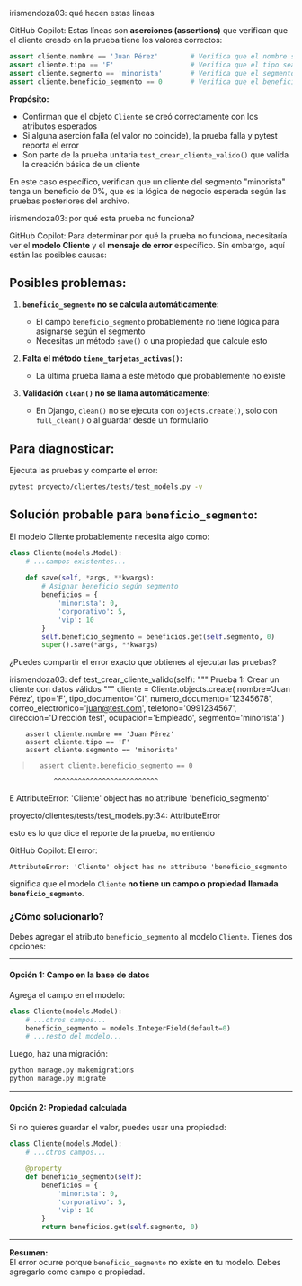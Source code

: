 irismendoza03: qué hacen estas lineas

GitHub Copilot: Estas líneas son **aserciones (assertions)** que verifican que el cliente creado en la prueba tiene los valores correctos:

```python
assert cliente.nombre == 'Juan Pérez'        # Verifica que el nombre sea 'Juan Pérez'
assert cliente.tipo == 'F'                   # Verifica que el tipo sea 'F' (Persona Física)
assert cliente.segmento == 'minorista'       # Verifica que el segmento sea 'minorista'
assert cliente.beneficio_segmento == 0       # Verifica que el beneficio sea 0 (para minoristas)
```

**Propósito:**
- Confirman que el objeto `Cliente` se creó correctamente con los atributos esperados
- Si alguna aserción falla (el valor no coincide), la prueba falla y pytest reporta el error
- Son parte de la prueba unitaria `test_crear_cliente_valido()` que valida la creación básica de un cliente

En este caso específico, verifican que un cliente del segmento "minorista" tenga un beneficio de 0%, que es la lógica de negocio esperada según las pruebas posteriores del archivo.

irismendoza03: por qué esta prueba no funciona?

GitHub Copilot: Para determinar por qué la prueba no funciona, necesitaría ver el **modelo Cliente** y el **mensaje de error** específico. Sin embargo, aquí están las posibles causas:

## Posibles problemas:

1. **`beneficio_segmento` no se calcula automáticamente:**
   - El campo `beneficio_segmento` probablemente no tiene lógica para asignarse según el segmento
   - Necesitas un método `save()` o una propiedad que calcule esto

2. **Falta el método `tiene_tarjetas_activas()`:**
   - La última prueba llama a este método que probablemente no existe

3. **Validación `clean()` no se llama automáticamente:**
   - En Django, `clean()` no se ejecuta con `objects.create()`, solo con `full_clean()` o al guardar desde un formulario

## Para diagnosticar:

Ejecuta las pruebas y comparte el error:

```bash
pytest proyecto/clientes/tests/test_models.py -v
```

## Solución probable para `beneficio_segmento`:

El modelo Cliente probablemente necesita algo como:

````python
class Cliente(models.Model):
    # ...campos existentes...
    
    def save(self, *args, **kwargs):
        # Asignar beneficio según segmento
        beneficios = {
            'minorista': 0,
            'corporativo': 5,
            'vip': 10
        }
        self.beneficio_segmento = beneficios.get(self.segmento, 0)
        super().save(*args, **kwargs)
````

¿Puedes compartir el error exacto que obtienes al ejecutar las pruebas?

irismendoza03:     def test_crear_cliente_valido(self):
        """
        Prueba 1: Crear un cliente con datos válidos
        """
        cliente = Cliente.objects.create(
            nombre='Juan Pérez',
            tipo='F',
            tipo_documento='CI',
            numero_documento='12345678',
            correo_electronico='juan@test.com',
            telefono='0991234567',
            direccion='Dirección test',
            ocupacion='Empleado',
            segmento='minorista'
        )
    
        assert cliente.nombre == 'Juan Pérez'
        assert cliente.tipo == 'F'
        assert cliente.segmento == 'minorista'
>       assert cliente.beneficio_segmento == 0
               ^^^^^^^^^^^^^^^^^^^^^^^^^^
E       AttributeError: 'Cliente' object has no attribute 'beneficio_segmento'

proyecto/clientes/tests/test_models.py:34: AttributeError

esto es lo que dice el reporte de la prueba, no entiendo

GitHub Copilot: El error:

```
AttributeError: 'Cliente' object has no attribute 'beneficio_segmento'
```

significa que el modelo `Cliente` **no tiene un campo o propiedad llamada `beneficio_segmento`**.

### ¿Cómo solucionarlo?

Debes agregar el atributo `beneficio_segmento` al modelo `Cliente`. Tienes dos opciones:

---

#### **Opción 1: Campo en la base de datos**

Agrega el campo en el modelo:

````python
class Cliente(models.Model):
    # ...otros campos...
    beneficio_segmento = models.IntegerField(default=0)
    # ...resto del modelo...
````

Luego, haz una migración:

```sh
python manage.py makemigrations
python manage.py migrate
```

---

#### **Opción 2: Propiedad calculada**

Si no quieres guardar el valor, puedes usar una propiedad:

````python
class Cliente(models.Model):
    # ...otros campos...

    @property
    def beneficio_segmento(self):
        beneficios = {
            'minorista': 0,
            'corporativo': 5,
            'vip': 10
        }
        return beneficios.get(self.segmento, 0)
````

---

**Resumen:**  
El error ocurre porque `beneficio_segmento` no existe en tu modelo. Debes agregarlo como campo o propiedad.